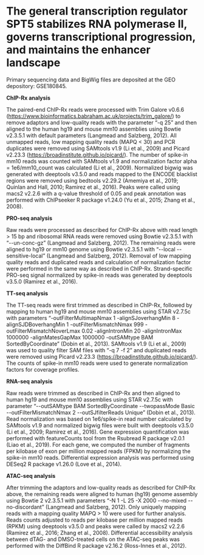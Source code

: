 # The general transcription regulator SPT5 stabilizes RNA polymerase II, governs transcriptional progression, and maintains the enhancer landscape

Primary sequencing data and BigWig files are deposited at the GEO depository: GSE180845.

**ChIP-Rx analysis**

The paired-end ChIP-Rx reads were processed with Trim Galore v0.6.6 (https://www.bioinformatics.babraham.ac.uk/projects/trim_galore/) to remove adaptors and low-quality reads with the parameter “-q 25” and then aligned to the human hg19 and mouse mm10 assemblies using Bowtie v2.3.5.1 with default parameters (Langmead and Salzberg, 2012). All unmapped reads, low mapping quality reads (MAPQ < 30) and PCR duplicates were removed using SAMtools v1.9 (Li et al., 2009) and Picard v2.23.3 (https://broadinstitute.github.io/picard/). The number of spike-in mm10 reads was counted with SAMtools v1.9 and normalization factor alpha = 1e6/mm10_count was calculated (Li et al., 2009). Normalized bigwig was generated with deeptools v3.5.0 and reads mapped to the ENCODE blacklist regions were removed using bedtools v2.29.2 (Amemiya et al., 2019; Quinlan and Hall, 2010; Ramirez et al., 2016). Peaks were called using macs2 v2.2.6 with a q-value threshold of 0.05 and peak annotation was performed with ChIPseeker R package v1.24.0 (Yu et al., 2015; Zhang et al., 2008).

**PRO-seq analysis**

Raw reads were processed as described for ChIP-Rx above with read length > 15 bp and ribosomal RNA reads were removed using Bowtie v2.3.5.1 with “--un-conc-gz” (Langmead and Salzberg, 2012). The remaining reads were aligned to hg19 or mm10 genome using Bowtie v2.3.5.1 with “--local --sensitive-local” (Langmead and Salzberg, 2012). Removal of low mapping quality reads and duplicated reads and calculation of normalization factor were performed in the same way as described in ChIP-Rx. Strand-specific PRO-seq signal normalized by spike-in reads was generated by deeptools v3.5.0 (Ramirez et al., 2016). 

**TT-seq analysis**

The TT-seq reads were first trimmed as described in ChIP-Rx, followed by mapping to human hg19 and mouse mm10 assemblies using STAR v2.7.5c with parameters “-outFilterMultimapNmax 1 -alignSJoverhangMin 8 -alignSJDBoverhangMin 1 -outFilterMismatchNmax 999 -outFilterMismatchNoverLmax 0.02 -alignIntronMin 20 -alignIntronMax 1000000 -alignMatesGapMax 1000000 -outSAMtype BAM SortedByCoordinate” (Dobin et al., 2013). SAMtools v1.9 (Li et al., 2009) was used to quality filter SAM files with “-q 7 -f 2” and duplicated reads were removed using Picard v2.23.3 (https://broadinstitute.github.io/picard/). The counts of spike-in mm10 reads were used to generate normalization factors for coverage profiles.

**RNA-seq analysis**

Raw reads were trimmed as described in ChIP-Rx and then aligned to human hg19 and mouse mm10 assemblies using STAR v2.7.5c with parameter “--outSAMtype BAM SortedByCoordinate --twopassMode Basic --outFilterMismatchNmax 2 --outSJfilterReads Unique” (Dobin et al., 2013). Read normalization was based on 1e6/spike-in read number calculated by SAMtools v1.9 and normalized bigwig files were built with deeptools v3.5.0 (Li et al., 2009; Ramirez et al., 2016). Gene expression quantification was performed with featureCounts tool from the Rsubread R package v2.0.1 (Liao et al., 2019). For each gene, we computed the number of fragments per kilobase of exon per million mapped reads (FPKM) by normalizing the spike-in mm10 reads. Differential expression analysis was performed using DESeq2 R package v1.26.0 (Love et al., 2014).

**ATAC-seq analysis**

After trimming the adaptors and low-quality reads as described for ChIP-Rx above, the remaining reads were aligned to human (hg19) genome assembly using Bowtie 2 v2.3.5.1 with parameters “-N 1 -L 25 -X 2000 --no-mixed --no-discordant” (Langmead and Salzberg, 2012). Only uniquely mapping reads with a mapping quality MAPQ > 10 were used for further analysis. Reads counts adjusted to reads per kilobase per million mapped reads (RPKM) using deeptools v3.5.0 and peaks were called by macs2 v2.2.6 (Ramirez et al., 2016; Zhang et al., 2008). Differential accessibility analysis between dTAG- and DMSO-treated cells on the ATAC-seq peaks was performed with the DiffBind R package v2.16.2 (Ross-Innes et al., 2012). 
